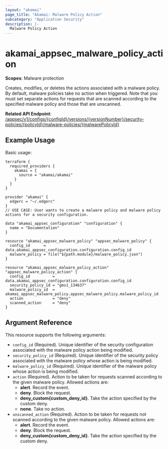 ```yaml
---
layout: "akamai"
page_title: "Akamai: Malware Policy Action"
subcategory: "Application Security"
description: |-
  Malware Policy Action
---
```


# akamai_appsec_malware_policy_action

**Scopes**: Malware protection

Creates, modifies, or deletes the actions associated with a malware policy.
By default, malware policies take no action when triggered.
Note that you must set separate actions for requests that are scanned according to the specified malware policy and those that are unscanned.

**Related API Endpoint**: [/appsec/v1/configs/{configId}/versions/{versionNumber}/security-policies/{policyId}/malware-policies/{malwarePolicyId}](https://techdocs.akamai.com/application-security/reference/put-malware-policy-action)

## Example Usage

Basic usage:

```
terraform {
  required_providers {
    akamai = {
      source = "akamai/akamai"
    }
  }
}

provider "akamai" {
  edgerc = "~/.edgerc"
}
// USE CASE: User wants to create a malware policy and malware policy actions for a security configuration.

data "akamai_appsec_configuration" "configuration" {
  name = "Documentation"
}

resource "akamai_appsec_malware_policy" "appsec_malware_policy" {
  config_id      = data.akamai_appsec_configuration.configuration.config_id
  malware_policy = file("${path.module}/malware_policy.json")
}

resource "akamai_appsec_malware_policy_action" "appsec_malware_policy_action" {
  config_id          = data.akamai_appsec_configuration.configuration.config_id
  security_policy_id = "gms1_134637"
  malware_policy_id  = akamai_appsec_malware_policy.appsec_malware_policy.malware_policy_id
  action             = "deny"
  scanned_action     = "deny"
}
```

## Argument Reference

This resource supports the following arguments:

- `config_id` (Required). Unique identifier of the security configuration associated with the malware policy action being modified.
- `security_policy_id` (Required). Unique identifier of the security policy associated with the malware policy whose action is being modified.
- `malware_policy_id` (Required). Unique identifier of the malware policy whose action is being modified.
- `action` (Required). Action to be taken for requests scanned according to the given malware policy. Allowed actions are:
  - **alert**. Record the event.
  - **deny**. Block the request.
  - **deny_custom{custom_deny_id}**. Take the action specified by the custom deny.
  - **none**. Take no action.
- `unscanned_action` (Required). Action to be taken for requests not scanned according to the given malware policy. Allowed actions are:
  - **alert**. Record the event.
  - **deny**. Block the request.
  - **deny_custom{custom_deny_id}**. Take the action specified by the custom deny.
